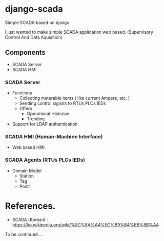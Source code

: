 # django-scada
Simple SCADA based on django

I just wanted to make simple SCADA application web based.
(Supervisory Control And Data Aquisition)

## Components

 * SCADA Server
 * SCADA HMI

### SCADA Server

 * Functions
   * Collecting meterable items.( like current Ampere, etc. )
   * Sending control signals to RTUs PLCs IEDs
   * Offers
     * Operational Historian
     * Trending
 * Support for LDAP authentication. 

### SCADA HMI (Human-Machine Interface)

 * Web based HMI.

### SCADA Agents (RTUs PLCs IEDs)

 * Domain Model
   * Station
   * Tag
   * Point

# References.

 * SCADA (Korean) : https://ko.wikipedia.org/wiki/%EC%8A%A4%EC%B9%B4%EB%8B%A4


To be continued ...